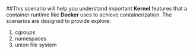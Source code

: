 ##This scenario will help you understand important **Kernel** features that a container runtime like **Docker** uses to achieve containerization. The scenarios are designed to provide explore:
1. cgroups
2. namespaces
3. union file system